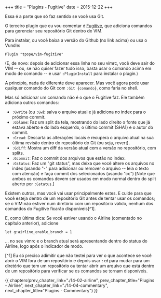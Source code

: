 +++
title = "Plugins - Fugitive"
date = 2015-12-22
+++

Essa é a parte que só faz sentido se você usa Git.

<!-- more -->

O terceiro plugin que eu vou comentar é
[Fugitive](https://github.com/tpope/vim-fugitive), que adiciona comandos para
gerenciar seu repositório Git dentro do VIM.

Para instalar, ou você baixa a versão do Github (no link acima) ou usa o Vundle:

```viml
Plugin "tpope/vim-fugitive"
```

(E, de novo: depois de adicionar essa linha no seu vimrc, você deve sair do VIM
-- ou, se não quiser fazer tudo isso, basta usar o comando acima em modo de
comando -- e usar `:PluginInstall` para instalar o plugin.)

A princípio, nada de diferente deve aparecer. Mas você agora pode usar qualquer
comando do Git com `:Git {comando}`, como faria no shell.

Mas só adicionar um comando não é o que o Fugitive faz. Ele também adiciona
outros comandos:

* `:Gwrite` (ou `:Gw`): salva o arquivo atual e já adiciona no index para o
  próximo commit.
* `:Gblame`: Faz um split da tela, mostrando do lado direito o fonte que já
  estava aberto e do lado esquerdo, o último commit (SHA1) e o autor do commit.
* `:Gread`: Descarta as alterações locais e recupera o arquivo atual na sua
  última revisão dentro do repositório do Git (ou seja, revert).
* `:Gdiff`: Mostra um diff da versão atual com a versão no repositório, com
  splits.
* `:Gcommit`: Faz o commit dos arquivos que estão no index.
* `:Gstatus`: Faz um "git status", mas deixa que você altere os arquivos no
  index (usando "-" para adicionar ou remover o arquivo -- leia o texto com
  atenção) e faça commit dos selecionados (usando "cc") [Note que ambos os
  comandos devem ser usados em modo normal dentro do split aberto por
  `:Gstatus`.]

Existem outros, mas você vai usar principalmente estes. E cuide para que você
esteja dentro de um repositório Git antes de tentar usar os comandos; se o VIM
não estiver num diretório com um repositório válido, nenhum dos comandos do
Fugitive ficarão disponíveis[^1].

E, como última dica: Se você estiver usando o Airline (comentado no capítulo
anterior), adicione

```viml
let g:airline_enable_branch = 1
```

... no seu vimrc e o branch atual será apresentando dentro do status do
Airline, logo após o indicador de modo.

[^1] Eu só preciso adimitir que não testei para ver o que acontece se você
	 abrir o VIM fora de um repositório e depois usar `:cd` para mudar para um
	 diretório que tem um repositório ou tentar abrir um arquivo que está
	 dentro de um repositório para verificar se os comandos se tornam
	 disponíveis.

{{ chapters(prev_chapter_link="./14-02-airline", prev_chapter_title="Plugins - Airline", next_chapter_link="./14-04-commentary", next_chapter_title="Plugins - Commentary") }}
